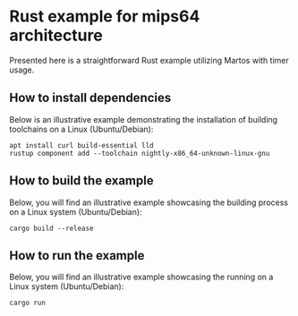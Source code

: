# Rust example for mips64 architecture

Presented here is a straightforward Rust example utilizing Martos with timer usage.

## How to install dependencies

Below is an illustrative example demonstrating the installation of building toolchains on a Linux (Ubuntu/Debian):
```
apt install curl build-essential lld
rustup component add --toolchain nightly-x86_64-unknown-linux-gnu
```

## How to build the example

Below, you will find an illustrative example showcasing the building process on a Linux system (Ubuntu/Debian):
```
cargo build --release
```

## How to run the example

Below, you will find an illustrative example showcasing the running on a Linux system (Ubuntu/Debian):
```
cargo run
```
